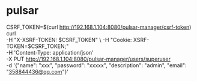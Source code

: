 
# pulsar

CSRF_TOKEN=$(curl http://192.168.1.104:8080/pulsar-manager/csrf-token)
curl \
    -H "X-XSRF-TOKEN: $CSRF_TOKEN" \
    -H "Cookie: XSRF-TOKEN=$CSRF_TOKEN;" \
    -H 'Content-Type: application/json' \
    -X PUT http://192.168.1.104:8080/pulsar-manager/users/superuser \
    -d '{"name": "xxx", "password": "xxxxx", "description": "admin", "email": "358844436@qq.com"}'